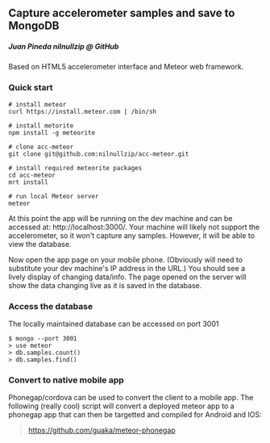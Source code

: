 Capture accelerometer samples and save to MongoDB
-------------------------------------------------
##### Juan Pineda nilnullzip @ GitHub

Based on HTML5 accelerometer interface and Meteor web framework.

### Quick start

    # install meteor
    curl https://install.meteor.com | /bin/sh
    
    # install metorite
    npm install -g meteorite
    
    # clone acc-meteor
    git clone git@github.com:nilnullzip/acc-meteor.git

    # install required meteorite packages    
    cd acc-meteor
    mrt install

    # run local Meteor server
    meteor

At this point the app will be running on the dev machine and can be accessed at: http://localhost:3000/. Your machine will likely not support the accelerometer, so it won't capture any samples. However, it will be able to view the database.

Now open the app page on your mobile phone. (Obviously will need to substitute your dev machine's IP address in the URL.) You should see a lively display of changing data/info. The page opened on the server will show the data changing live as it is saved in the database.

### Access the database

The locally maintained database can be accessed on port 3001

    $ mongo --port 3001
    > use meteor
    > db.samples.count()
    > db.samples.find()

### Convert to native mobile app

Phonegap/cordova can be used to convert the client to a mobile app. The following (really cool) script will convert a deployed meteor app to a phonegap app that can then be targetted and compiled for Android and IOS:

> https://github.com/guaka/meteor-phonegap

